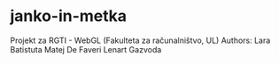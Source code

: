 # janko-in-metka
Projekt za RGTI - WebGL
(Fakulteta za računalništvo, UL)
Authors:
    Lara Batistuta
    Matej De Faveri
    Lenart Gazvoda
